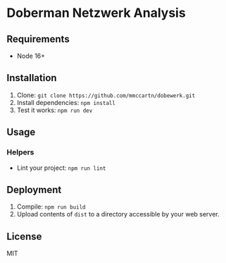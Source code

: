 Doberman Netzwerk Analysis
==========================

Requirements
------------

 * Node 16+

Installation
------------

1. Clone: `git clone https://github.com/mmccartn/dobewerk.git`
2. Install dependencies: `npm install`
3. Test it works: `npm run dev`

Usage
-----

### Helpers

 * Lint your project: `npm run lint`

Deployment
----------

1. Compile: `npm run build`
2. Upload contents of `dist` to a directory accessible by your web server.

License
-------

MIT
